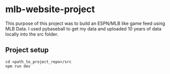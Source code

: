 # mlb-website-project
This purpose of this project was to build an ESPN/MLB like game feed using MLB Data. I used pybaseball to get my data and uploaded 10 years of data locally into the src folder.
## Project setup
```
cd <path_to_project_repo>/src
npm run dev
```
